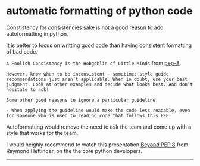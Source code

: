 # automatic formatting of python code

Constistency for consistencies sake is not a good reason to add autoformatting in python.

It is better to focus on writting good code than having consistent formatting of bad code.

`A Foolish Consistency is the Hobgoblin of Little Minds` from [pep-8](https://peps.python.org/pep-0008/#maximum-line-length):

```
However, know when to be inconsistent – sometimes style guide recommendations just aren’t applicable. When in doubt, use your best judgment. Look at other examples and decide what looks best. And don’t hesitate to ask!

Some other good reasons to ignore a particular guideline:

- When applying the guideline would make the code less readable, even for someone who is used to reading code that follows this PEP.
```

Autoformatting would remove the need to ask the team and come up with a style that works for the team.

I would heighly recommend to watch this presentation [Beyond PEP 8](https://www.youtube.com/watch?v=wf-BqAjZb8M) from Raymond Hettinger, on the the core python developers.

---

